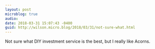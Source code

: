 ```yaml
---
layout: post
microblog: true
audio: 
date: 2018-03-31 15:07:43 -0400
guid: http://wilson.micro.blog/2018/03/31/not-sure-what.html
---
```

Not sure what DIY investment service is the best, but I really like Acorns. 
